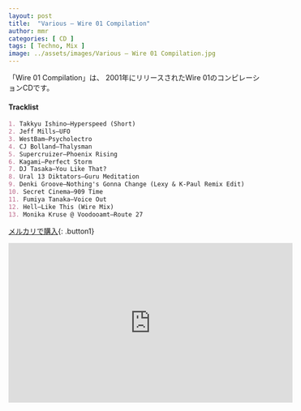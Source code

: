 ```yaml
---
layout: post
title:  "Various – Wire 01 Compilation"
author: mmr
categories: [ CD ]
tags: [ Techno, Mix ]
image: ../assets/images/Various – Wire 01 Compilation.jpg
---
```


「Wire 01 Compilation」は、
2001年にリリースされたWire 01のコンピレーションCDです。

#### Tracklist
```md
1. Takkyu Ishino–Hyperspeed (Short)
2. Jeff Mills–UFO
3. WestBam–Psycholectro
4. CJ Bolland–Thalysman
5. Supercruizer–Phoenix Rising
6. Kagami–Perfect Storm
7. DJ Tasaka–You Like That?
8. Ural 13 Diktators–Guru Meditation
9. Denki Groove–Nothing's Gonna Change (Lexy & K-Paul Remix Edit)
10. Secret Cinema–909 Time
11. Fumiya Tanaka–Voice Out
12. Hell–Like This (Wire Mix)
13. Monika Kruse @ Voodooamt–Route 27
```

[メルカリで購入](https://jp.mercari.com/item/m98255564275?afid=6142608987){: .button1}

<iframe width="560" height="315" src="https://www.youtube.com/embed/JNsAbKxUGcs?si=vPb3Qx4xHcOBX06J" title="YouTube video player" frameborder="0" allow="accelerometer; autoplay; clipboard-write; encrypted-media; gyroscope; picture-in-picture; web-share" referrerpolicy="strict-origin-when-cross-origin" allowfullscreen></iframe>